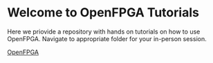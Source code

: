 # Welcome to OpenFPGA Tutorials
Here we priovide a repository with hands on tutorials on how to use OpenFPGA. Navigate to appropriate folder for your in-person session. 

[OpenFPGA](https://github.com/lnis-uofu/OpenFPGA)
